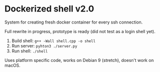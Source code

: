 # Dockerized shell v2.0
System for creating fresh docker container for every ssh connection.

Full rewrite in progress, prototype is ready (did not test as a login shell yet).

1) Build shell: `g++ -Wall shell.cpp -o shell`
2) Run server: `pyhton3 ./server.py`
3) Run shell: `./shell`

Uses platform specific code, works on Debian 9 (stretch), doesn't work on macOS.
